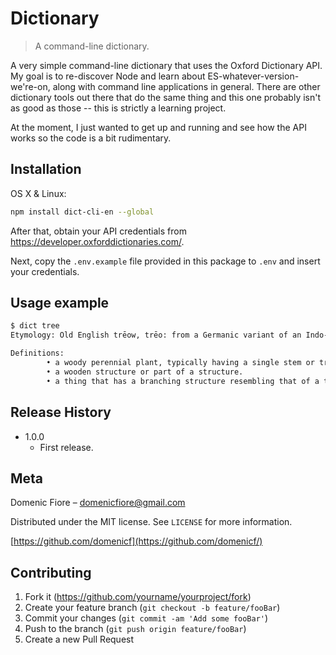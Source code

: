 # Dictionary
> A command-line dictionary.

A very simple command-line dictionary that uses the Oxford Dictionary API. My goal is to re-discover Node and learn about ES-whatever-version-we're-on, along with command line applications in general. There are other dictionary tools out there that do the same thing and this one probably isn't as good as those -- this is strictly a learning project.

At the moment, I just wanted to get up and running and see how the API works so the code is a bit rudimentary.

## Installation

OS X & Linux:

```sh
npm install dict-cli-en --global
```

After that, obtain your API credentials from <https://developer.oxforddictionaries.com/>. 

Next, copy the `.env.example` file provided in this package to `.env` and insert your credentials.

## Usage example

```sh
$ dict tree
Etymology: Old English trēow, trēo: from a Germanic variant of an Indo-European root shared by Greek doru ‘wood, spear’, drus ‘oak’

Definitions:
        • a woody perennial plant, typically having a single stem or trunk growing to a considerable height and bearing lateral branches at some distance from the ground.
        • a wooden structure or part of a structure.
        • a thing that has a branching structure resembling that of a tree.
```

## Release History

* 1.0.0
    * First release.

## Meta

Domenic Fiore – domenicfiore@gmail.com

Distributed under the MIT license. See ``LICENSE`` for more information.

[https://github.com/domenicf](https://github.com/domenicf/)

## Contributing

1. Fork it (<https://github.com/yourname/yourproject/fork>)
2. Create your feature branch (`git checkout -b feature/fooBar`)
3. Commit your changes (`git commit -am 'Add some fooBar'`)
4. Push to the branch (`git push origin feature/fooBar`)
5. Create a new Pull Request

<!-- Markdown link & img dfn's -->
[npm-image]: https://img.shields.io/npm/v/datadog-metrics.svg?style=flat-square
[npm-url]: https://npmjs.org/package/datadog-metrics
[npm-downloads]: https://img.shields.io/npm/dm/datadog-metrics.svg?style=flat-square
[travis-image]: https://img.shields.io/travis/dbader/node-datadog-metrics/master.svg?style=flat-square
[travis-url]: https://travis-ci.org/dbader/node-datadog-metrics
[wiki]: https://github.com/yourname/yourproject/wiki
